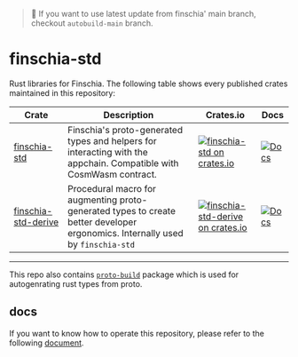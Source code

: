 > :information_desk_person: If you want to use latest update from finschia' main branch, checkout `autobuild-main` branch.

# finschia-std

Rust libraries for Finschia. The following table shows every published crates maintained in this repository:

| Crate                                             | Description                                                                                                                                                            | Crates.io                                                                                                                                 | Docs                                                                                        |
| ------------------------------------------------- | ---------------------------------------------------------------------------------------------------------------------------------------------------------------------- | ----------------------------------------------------------------------------------------------------------------------------------------- | ------------------------------------------------------------------------------------------- |
| [finschia-std](packages/finschia-std)               | Finschia's proto-generated types and helpers for interacting with the appchain. Compatible with CosmWasm contract.                                                      | [![finschia-std on crates.io](https://img.shields.io/crates/v/finschia-std.svg)](https://crates.io/crates/finschia-std)                      | [![Docs](https://docs.rs/finschia-std/badge.svg)](https://docs.rs/finschia-std)               |
| [finschia-std-derive](packages/finschia-std-derive) | Procedural macro for augmenting proto-generated types to create better developer ergonomics. Internally used by `finschia-std`                                          | [![finschia-std-derive on crates.io](https://img.shields.io/crates/v/finschia-std-derive.svg)](https://crates.io/crates/finschia-std-derive) | [![Docs](https://docs.rs/finschia-std-derive/badge.svg)](https://docs.rs/finschia-std-derive) |
---

This repo also contains [`proto-build`](./packages/proto-build) package which is used for autogenrating rust types from proto.

## docs

If you want to know how to operate this repository, please refer to the following [document](https://github.com/Finschia/finschia-wasm/tree/main/docs/description.md).
